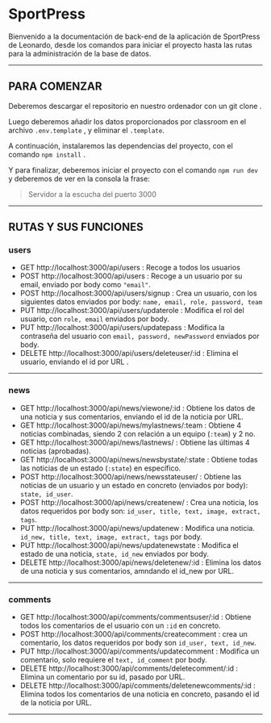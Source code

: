 # SportPress

Bienvenido a la documentación de back-end de la aplicación de SportPress de Leonardo, desde los comandos para iniciar el proyecto hasta las rutas para la administración de la
base de datos.
***

## PARA COMENZAR
Deberemos descargar el repositorio en nuestro ordenador con un git clone .

Luego deberemos añadir los datos proporcionados por classroom en el archivo ```.env.template``` , y eliminar el ```.template```.

A continuación, instalaremos las dependencias del proyecto, con el
comando ```npm install``` .

Y para finalizar, deberemos iniciar el proyecto con el comando
```npm run dev``` y deberemos de ver en la consola la frase:
>Servidor a la escucha del puerto 3000

***
## RUTAS Y SUS FUNCIONES

### users
- GET http://localhost:3000/api/users : Recoge a todos los usuarios 
- POST http://localhost:3000/api/users : Recoge a un usuario por su email, enviado por body como ```"email"```.
- POST http://localhost:3000/api/users/signup : Crea un usuario, con los siguientes datos enviados por body: ```name, email, role, password, team```
- PUT http://localhost:3000/api/users/updaterole : Modifica el rol del usuario, con ```role, email``` enviados por body.
- PUT http://localhost:3000/api/users/updatepass : Modifica la contraseña del usuario con ```email, password, newPassword``` enviados por body.
- DELETE http://localhost:3000/api/users/deleteuser/:id : Elimina el usuario, enviando el id por URL .
***

### news
- GET http://localhost:3000/api/news/viewone/:id : Obtiene los datos de una noticia y sus comentarios, enviando el id de la noticia por URL.
- GET http://localhost:3000/api/news/mylastnews/:team : Obtiene 4 noticias combinadas, siendo 2 con relación a un equipo (```:team```) y 2 no.
- GET http://localhost:3000/api/news/lastnews/ : Obtiene las últimas 4 noticias (aprobadas).
- GET http://localhost:3000/api/news/newsbystate/:state : Obtiene todas las noticias de un estado (```:state```) en específico.
- POST http://localhost:3000/api/news/newsstateuser/ : Obtiene las noticias de un usuario y un estado en concreto (enviados por body): ```state, id_user```.
- POST http://localhost:3000/api/news/createnew/  : Crea una noticia, los datos requeridos por body son: ```id_user, title, text, image, extract, tags```.
- PUT http://localhost:3000/api/news/updatenew : Modifica una noticia. ```id_new, title, text, image, extract, tags``` por body.
- PUT http://localhost:3000/api/news/updatenewstate : Modifica el estado de una noticia, ```state, id_new``` enviados por body.
- DELETE http://localhost:3000/api/news/deletenew/:id : Elimina los datos de una noticia y sus comentarios, amndando el id_new por URL.
***
### comments
- GET http://localhost:3000/api/comments/commentsuser/:id : Obtiene todos los comentarios de el usuario con un ```:id``` en concreto.
- POST http://localhost:3000/api/comments/createcomment : crea un comentario, los datos requeridos por body son ```id_user, text, id_new```.
- PUT http://localhost:3000/api/comments/updatecomment : Modifica un comentario, solo requiere el ```text, id_comment``` por body.
- DELETE http://localhost:3000/api/comments/deletecomment/:id : Elimina un comentario por su id, pasado por URL.
- DELETE http://localhost:3000/api/comments/deletenewcomments/:id : Elimina todos los comentarios de una noticia en concreto, pasando el id de la noticia por URL.
***
